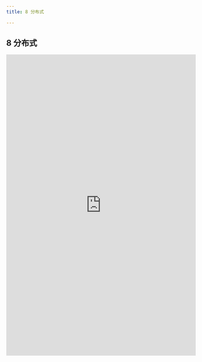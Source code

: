```yaml
---
title: 8 分布式

---
```




## 8 分布式


<iframe src="https://s.poetries.work/mindmap/java/分布式.pdf" width="100%" height="800" frameborder="0" scrolling="no" framespacing="0"></iframe>